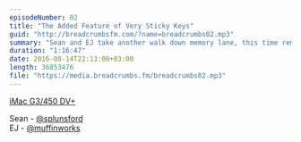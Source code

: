 ```yaml
---
episodeNumber: 02
title: "The Added Feature of Very Sticky Keys"
guid: "http://breadcrumbsfm.com/?name=breadcrumbs02.mp3"
summary: "Sean and EJ take another walk down memory lane, this time remembering dialup, VCRs, and other technologies of yore."
duration: "1:16:47"
date: 2016-08-14T22:13:00+03:00
length: 36853476
file: "https://media.breadcrumbs.fm/breadcrumbs02.mp3"
---
```


[ iMac G3/450 DV+](http://www.everymac.com/systems/apple/imac/specs/imac_dv_plus_450.html)

Sean - [@splunsford](https://twitter.com/splunsford)  
EJ - [@muffinworks](https://twitter.com/muffinworks)

